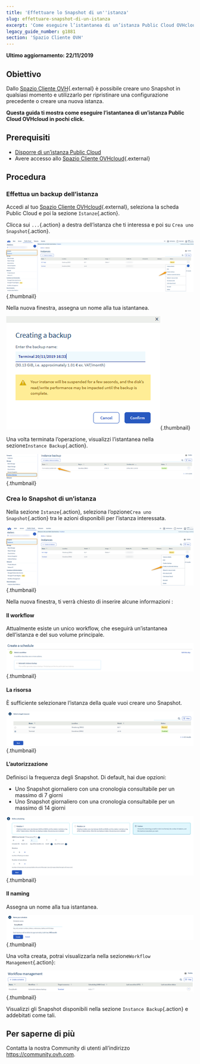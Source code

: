```yaml
---
title: 'Effettuare lo Snapshot di un''istanza'
slug: effettuare-snapshot-di-un-istanza
excerpt: 'Come eseguire l’istantanea di un’istanza Public Cloud OVHcloud'
legacy_guide_number: g1881
section: 'Spazio Cliente OVH'
---
```


**Ultimo aggiornamento: 22/11/2019**

## Obiettivo

Dallo [Spazio Cliente OVH](https://www.ovh.com/auth/?action=gotomanager){.external} è possibile creare uno Snapshot in qualsiasi momento e utilizzarlo per ripristinare una configurazione precedente o creare una nuova istanza.

**Questa guida ti mostra come eseguire l’istantanea di un’istanza Public Cloud OVHcloud in pochi click.**

## Prerequisiti

- [Disporre di un’istanza Public Cloud](https://docs.ovh.com/it/public-cloud/crea_unistanza_dallo_spazio_cliente_ovh/)
- Avere accesso allo [Spazio Cliente OVHcloud](https://www.ovh.com/auth/?action=gotomanager){.external}

## Procedura

### Effettua un backup dell’istanza

Accedi al tuo [Spazio Cliente OVHcloud](https://www.ovh.com/auth/?action=gotomanager){.external}, seleziona la scheda Public Cloud e poi la sezione `Istanze`{.action}.

Clicca sui `...`{.action} a destra dell’istanza che ti interessa e poi su `Crea uno Snapshot`{.action}.

![public-cloud-instance-backup](images/createbackup1.png){.thumbnail}

Nella nuova finestra, assegna un nome alla tua istantanea.

![public-cloud-instance-backup](images/createbackup2.png){.thumbnail}

Una volta terminata l’operazione, visualizzi l’istantanea nella sezione`Instance Backup`{.action}.

![public-cloud-instance-backup](images/createbackup3.png){.thumbnail}

### Crea lo Snapshot di un’istanza

Nella sezione `Istanze`{.action}, seleziona l’opzione`Crea uno Snapshot`{.action} tra le azioni disponibili per l’istanza interessata.

![public-cloud-instance-backup](images/createbackup4.png){.thumbnail}

Nella nuova finestra, ti verrà chiesto di inserire alcune informazioni :

#### **Il workflow** 

Attualmente esiste un unico workflow, che eseguirà un’istantanea dell’istanza e del suo volume principale.

![public-cloud-instance-backup](images/createbackup5.png){.thumbnail}

#### **La risorsa** 

È sufficiente selezionare l’istanza della quale vuoi creare uno Snapshot.

![public-cloud-instance-backup](images/createbackup6.png){.thumbnail}

#### **L’autorizzazione** 

Definisci la frequenza degli Snapshot. Di default, hai due opzioni:

* Uno Snapshot giornaliero con una cronologia consultabile per un massimo di 7 giorni 
* Uno Snapshot giornaliero con una cronologia consultabile per un massimo di 14 giorni

![public-cloud-instance-backup](images/createbackup7.png){.thumbnail}

    
#### **Il naming** 

Assegna un nome alla tua istantanea.
 
![public-cloud-instance-backup](images/createbackup8.png){.thumbnail}

Una volta creata, potrai visualizzarla nella sezione`Workflow Management`{.action}:

![public-cloud-instance-backup](images/createbackup9.png){.thumbnail}

Visualizzi gli Snapshot disponibili nella sezione `Instance Backup`{.action} e addebitati come tali.


## Per saperne di più

Contatta la nostra Community di utenti all’indirizzo <https://community.ovh.com>.